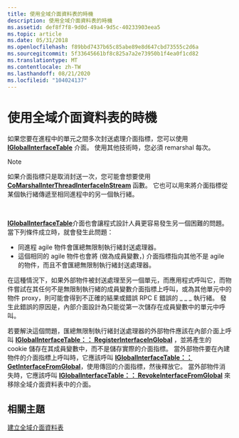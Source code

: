 ```yaml
---
title: 使用全域介面資料表的時機
description: 使用全域介面資料表的時機
ms.assetid: def8f7f8-9d0d-49a4-9d5c-40233903eea5
ms.topic: article
ms.date: 05/31/2018
ms.openlocfilehash: f89bbd7437b65c85abe89e8d647cbd73555c2d6a
ms.sourcegitcommit: 5f33645661bf8c825a7a2e73950b1f4ea0f1cd82
ms.translationtype: MT
ms.contentlocale: zh-TW
ms.lasthandoff: 08/21/2020
ms.locfileid: "104024137"
---
```

# <a name="when-to-use-the-global-interface-table"></a>使用全域介面資料表的時機

如果您要在進程中的單元之間多次封送處理介面指標，您可以使用 [**IGlobalInterfaceTable**](/windows/desktop/api/ObjIdl/nn-objidl-iglobalinterfacetable) 介面。 使用其他技術時，您必須 remarshal 每次。

> [!Note]  
> 如果介面指標只是取消封送一次，您可能會想要使用 [**CoMarshalInterThreadInterfaceInStream**](/windows/desktop/api/combaseapi/nf-combaseapi-comarshalinterthreadinterfaceinstream) 函數。 它也可以用來將介面指標從某個執行緒傳遞至相同進程中的另一個執行緒。

 

[**IGlobalInterfaceTable**](/windows/desktop/api/ObjIdl/nn-objidl-iglobalinterfacetable)介面也會讓程式設計人員更容易發生另一個困難的問題。 當下列條件成立時，就會發生此問題：

-   同進程 agile 物件會匯總無限制執行緒封送處理器。
-   這個相同的 agile 物件也會將 (做為成員變數，) 介面指標指向其他不是 agile 的物件，而且不會匯總無限制執行緒封送處理器。

在這種情況下，如果外部物件被封送處理至另一個單元，而應用程式呼叫它，而物件嘗試在其任何不是無限制執行緒的成員變數介面指標上呼叫，或為其他單元中的物件 proxy，則可能會得到不正確的結果或錯誤 RPC E 錯誤的 \_ \_ \_ 執行緒。 發生此錯誤的原因是，內部介面設計為只能從第一次儲存在成員變數中的單元中呼叫。

若要解決這個問題，匯總無限制執行緒封送處理器的外部物件應該在內部介面上呼叫 [**IGlobalInterfaceTable：： RegisterInterfaceInGlobal**](/windows/win32/api/objidl/nf-objidl-iglobalinterfacetable-registerinterfaceinglobal) ，並將產生的 cookie 儲存在其成員變數中，而不是儲存實際的介面指標。 當外部物件要在內建物件的介面指標上呼叫時，它應該呼叫 [**IGlobalInterfaceTable：： GetInterfaceFromGlobal**](/windows/win32/api/objidl/nf-objidl-iglobalinterfacetable-getinterfacefromglobal)，使用傳回的介面指標，然後釋放它。 當外部物件消失時，它應該呼叫 [**IGlobalInterfaceTable：： RevokeInterfaceFromGlobal**](/windows/win32/api/objidl/nf-objidl-iglobalinterfacetable-revokeinterfacefromglobal) 來移除全域介面資料表中的介面。

## <a name="related-topics"></a>相關主題

<dl> <dt>

[建立全域介面資料表](creating-the-global-interface-table.md)
</dt> </dl>

 

 